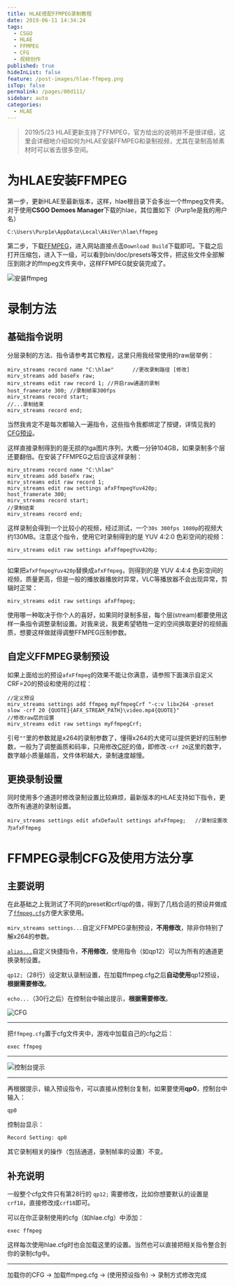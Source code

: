 ```yaml
---
title: HLAE搭配FFMPEG录制教程
date: 2019-06-11 14:34:24
tags: 
  - CSGO
  - HLAE
  - FFMPEG
  - CFG
  - 视频创作
published: true
hideInList: false
feature: /post-images/hlae-ffmpeg.png
isTop: false
permalink: /pages/00d111/
sidebar: auto
categories: 
  - HLAE
---
```

> 2019/5/23 HLAE更新支持了FFMPEG，官方给出的说明并不是很详细，这里会详细地介绍如何为HLAE安装FFMPEG和录制视频，尤其在录制高帧素材时可以省去很多空间。
<!--more-->
# 为HLAE安装FFMPEG

第一步，更新HLAE至最新版本，这样，hlae根目录下会多出一个ffmpeg文件夹。对于使用**CSGO Demoes Manager**下载的hlae，其位置如下（Purp1e是我的用户名）

```
C:\Users\Purp1e\AppData\Local\AkiVer\hlae\ffmpeg
```

第二步，下载[FFMPEG](https://ffmpeg.zeranoe.com/builds/)，进入网站直接点击`Download Build`下载即可。下载之后打开压缩包，进入下一级，可以看到bin/doc/presets等文件，把这些文件全部解压到刚才的ffmpeg文件夹中，这样FFMPEG就安装完成了。

![安装ffmpeg](https://purp1e.top/post-images/1581236382535.png)

# 录制方法

## 基础指令说明

分层录制的方法、指令请参考其它教程，这里只用我经常使用的raw层举例：

```
mirv_streams record name "C:\hlae"		//更改录制路径 [修改]
mirv_streams add baseFx raw;
mirv_streams edit raw record 1;	//开启raw通道的录制
host_framerate 300;	//录制帧率300fps
mirv_streams record start;
//...录制结束
mirv_streams record end;
```

当然我肯定不是每次都输入一遍指令，这些指令我都绑定了按键，详情见我的[CFG预设](https://github.com/Purple-CSGO/Cfg-Preset-By-Purp1e/blob/master/hlae.cfg)。

这样直接录制得到的是无损的tga图片序列，大概一分钟104GB，如果录制多个层还要翻倍。在安装了FFMPEG之后应该这样录制：

```
mirv_streams record name "C:\hlae"
mirv_streams add baseFx raw;
mirv_streams edit raw record 1;
mirv_streams edit raw settings afxFfmpegYuv420p;
host_framerate 300;
mirv_streams record start;
//录制结束
mirv_streams record end;
```

这样录制会得到一个比较小的视频，经过测试，一个`30s 300fps 1080p`的视频大约130MB。注意这个指令，使用它时录制得到的是 YUV 4:2:0 色彩空间的视频：

```
mirv_streams edit raw settings afxFfmpegYuv420p;
```

-- -----

如果把`afxFfmpegYuv420p`替换成`afxFfmpeg`，则得到的是 YUV 4:4:4 色彩空间的视频，质量更高，但是一般的播放器播放时异常，VLC等播放器不会出现异常，剪辑时正常：

```
mirv_streams edit raw settings afxFfmpeg;
```

使用哪一种取决于你个人的喜好，如果同时录制多层，每个层(stream)都要使用这样一条指令调整录制设置。对我来说，我更希望牺牲一定的空间换取更好的视频画质，想要这样做就得调整FFMPEG压制参数。

## 自定义FFMPEG录制预设

如果上面给出的预设`afxFfmpeg`的效果不能让你满意，请参照下面演示自定义CRF=20的预设和使用的过程：

```
//定义预设
mirv_streams settings add ffmpeg myFfmpegCrf "-c:v libx264 -preset slow -crf 20 {QUOTE}{AFX_STREAM_PATH}\video.mp4{QUOTE}"
//修改raw层的设置
mirv_streams edit raw settings myFfmpegCrf;
```

引号`""`里的参数就是x264的录制参数了，懂得x264的大佬可以提供更好的压制参数，一般为了调整画质和码率，只用修改[CRF](https://zhidao.baidu.com/question/984758498910362019.html)的值，即修改`-crf 20`这里的数字，数字越小质量越高，文件体积越大，录制速度越慢。

## 更换录制设置

同时使用多个通道时修改录制设置比较麻烦，最新版本的HLAE支持如下指令，更改所有通道的录制设置。

```
mirv_streams settings edit afxDefault settings afxFfmpeg;	//录制设置改为afxFfmpeg
```

# FFMPEG录制CFG及使用方法分享

## 主要说明

在此基础之上我测试了不同的preset和crf/qp的值，得到了几档合适的预设并做成了[`ffmpeg.cfg`](https://github.com/Purple-CSGO/Cfg-Preset-By-Purp1e/blob/master/ffmpeg.cfg)方便大家使用。

`mirv_streams settings...`自定义FFMPEG录制预设，**不用修改**，除非你特别了解x264的参数。

[`alias...`](https://purp1e.top/csgo-console2/#alias%E6%8C%87%E4%BB%A4)自定义快捷指令，**不用修改**，使用指令（如qp12）可以为所有的通道更换录制设置。

`qp12;`（28行）设定默认录制设置，在加载ffmpeg.cfg之后**自动使用**qp12预设，**根据需要修改**。

`echo...`（30行之后）在控制台中输出提示，**根据需要修改**。

![CFG](https://purp1e.top/post-images/1581236399130.png)
-- ---

把`ffmpeg.cfg`置于cfg文件夹中，游戏中加载自己的cfg之后：

```
exec ffmpeg
```

-- --

![控制台提示](https://purp1e.top/post-images/1581236414257.png)

-- -

再根据提示，输入预设指令，可以直接从控制台复制，如果要使用**qp0**，控制台中输入：

```
qp0
```

控制台显示：

```
Record Setting: qp0
```

其它录制相关的操作（包括通道，录制帧率的设置）不变。

## 补充说明

一般整个cfg文件只有第28行的 `qp12;` 需要修改，比如你想要默认的设置是`crf18`，直接修改成`crf18`即可。

可以在你正录制使用的cfg（如hlae.cfg）中添加：

```
exec ffmpeg
```

这样每次使用hlae.cfg时也会加载这里的设置。当然也可以直接把相关指令整合到你的录制cfg中。

-- --

加载你的CFG -> 加载ffmpeg.cfg -> (使用预设指令) -> 录制方式修改完成
